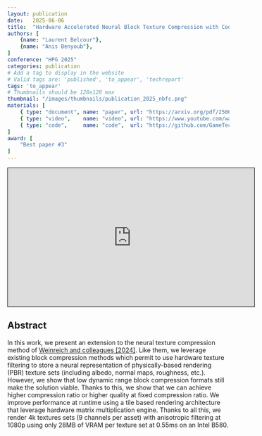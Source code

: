 ```yaml
---
layout: publication
date:   2025-06-06
title:  "Hardware Accelerated Neural Block Texture Compression with Cooperative Vectors"
authors: [
    {name: "Laurent Belcour"},
    {name: "Anis Benyoub"},
]
conference: "HPG 2025"
categories: publication
# Add a tag to display in the website
# Valid tags are: 'published', 'to_appear', 'techreport'
tags: 'to_appear'
# Thumbnails should be 128x128 max
thumbnail: "/images/thumbnails/publication_2025_nbfc.png"
materials: [
    { type: "document", name: "paper", url: "https://arxiv.org/pdf/2506.06040" },
    { type: "video",    name: "video", url: "https://www.youtube.com/watch?v=8sy3QP1R-p8" },
    { type: "code",     name: "code",  url: "https://github.com/GameTechDev/TextureSetNeuralCompressionSample"},
]
award: [
    "Best paper #3"
]
---
```


<center>
<iframe width="560" height="315" src="https://www.youtube.com/embed/8sy3QP1R-p8?si=BhK39NAj1_eKIfr_&amp;controls=1" title="YouTube video player" frameborder="0" style="border:solid black 1px;" allow="accelerometer; autoplay; clipboard-write; encrypted-media; gyroscope; picture-in-picture; web-share" referrerpolicy="strict-origin-when-cross-origin" allowfullscreen></iframe>
</center>

## Abstract

In this work, we present an extension to the neural texture compression method of <a href="https://arxiv.org/abs/2311.16121">Weinreich and colleagues [2024]</a>. Like them, we leverage existing block compression methods which permit to use hardware texture filtering to store a neural representation of physically-based rendering (PBR) texture sets (including albedo, normal maps, roughness, etc.). However, we show that low dynamic range block compression formats still make the solution viable. Thanks to this, we show that we can achieve higher compression ratio or higher quality at fixed compression ratio. We improve performance at runtime using a tile based rendering architecture that leverage hardware matrix multiplication engine. Thanks to all this, we render 4k textures sets (9 channels per asset) with anisotropic filtering at 1080p using only 28MB of VRAM per texture set at 0.55ms on an Intel B580.
